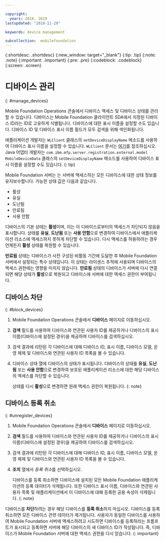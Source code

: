```yaml
---

copyright:
  years: 2018, 2019
lastupdated: "2018-11-29"

keywords: device management

subcollection:  mobilefoundation
---
```


{:shortdesc: .shortdesc}
{:new_window: target="_blank"}
{:tip: .tip}
{:note: .note}
{:important: .important}
{:pre: .pre}
{:codeblock: .codeblock}
{:screen: .screen}

# 디바이스 관리
{: #manage_devices}

Mobile Foundation Operations 콘솔에서 디바이스 액세스 및 디바이스 상태를 관리할 수 있습니다. 디바이스는 Mobile Foundation 클라이언트 SDA에서 지정된 디바이스 ID라는 ID로 고유하게 식별됩니다. 디바이스에 대한 표시 이름을 설정할 수도 있습니다. 디바이스 ID 및 디바이스 표시 이름 필드가 모두 검색을 위해 색인화됩니다.

애플리케이션 개발자는 `WLClient` 클래스의 `setDeviceDisplayName` 메소드를 사용하여 디바이스 표시 이름을 설정할 수 있습니다. `WLClient` 문서는 [여기](https://mobilefirstplatform.ibmcloud.com/tutorials/en/foundation/8.0/api/client-side-api/javascript/client/)를 참조하십시오. Java 어댑터 개발자는 `com.ibm.mfp.server.registration.external.model MobileDeviceData` 클래스의 `setDeviceDisplayName` 메소드를 사용하여 디바이스 표시 이름을 설정할 수도 있습니다.
{: tip}

Mobile Foundation 서버는 는 서버에 액세스하는 모든 디바이스에 대한 상태 정보를 유지보수합니다.
가능한 상태 값은 다음과 같습니다.
* 활성
* 유실
* 도난됨
* 만료됨
* 사용 안함

디바이스의 기본 상태는 **활성**이며, 이는 이 디바이스로부터의 액세스가 차단되지 않음을 표시합니다. 상태를 **유실**, **도난됨** 또는 **사용 안함**으로 변경하여 디바이스에서 애플리케이션 리소스에 액세스하지 못하게 차단할 수 있습니다. 다시 액세스를 허용하려는 경우 언제든지 **활성** 상태를 복원할 수 있습니다.

**만료됨** 상태는 디바이스가 사전 구성된 비활동 기간에 도달한 후 Mobile Foundation 서버에서 설정되는 특수 상태입니다. 이 상태는 라이센스 추적에 사용되며 디바이스의 액세스 권한에는 영향을 미치지 않습니다. **만료됨** 상태의 디바이스가 서버에 다시 연결되면 해당 상태가 **활성**으로 복원되고 디바이스에 서버에 대한 액세스 권한이 부여됩니다.

## 디바이스 차단
{: #block_devices}

1. Mobile Foundation Operations 콘솔에서 **디바이스** 페이지로 이동하십시오.
2. **검색** 필드를 사용하여 디바이스와 연관된 사용자 ID를 제공하거나 디바이스의 표시 이름(디바이스에 설정된 경우)을 제공하여 디바이스를 검색하십시오.
3. 검색 결과에 리턴된 각 디바이스에 대해 디바이스 ID, 표시 이름, 디바이스 모델, 운영 체제 및 디바이스와 연관된 사용자 ID 목록을 볼 수 있습니다.
4. 디바이스 상태 열에 디바이스의 상태가 표시됩니다. 디바이스의 상태를 **유실**, **도난됨** 또는 **사용 안함**으로 변경하여 보호된 애플리케이션 리소스에 대한 해당 디바이스의 액세스를 차단할 수 있습니다.

   상태를 다시 **활성**으로 변경하면 원래 액세스 권한이 복원됩니다.
   {: note}


## 디바이스 등록 취소
{: #unregister_devices}

1. Mobile Foundation Operations 콘솔에서 **디바이스** 페이지로 이동하십시오.
2. **검색** 필드를 사용하여 디바이스와 연관된 사용자 ID를 제공하거나 디바이스의 표시 이름(디바이스에 설정된 경우)을 제공하여 디바이스를 검색하십시오.
3. 검색 결과에 리턴된 각 디바이스에 대해 디바이스 ID, 표시 이름, 디바이스 모델, 운영 체제 및 디바이스와 연관된 사용자 ID 목록을 볼 수 있습니다.
4. **조치** 열에서 *등록 취소*를 선택하십시오.

   디바이스를 등록 취소하면 디바이스에 설치된 모든 Mobile Foundation 애플리케이션의 등록 데이터가 삭제됩니다. 또한 디바이스 표시 이름, 디바이스와 연관된 사용자 목록 및 애플리케이션에서 이 디바이스에 대해 등록한 공용 속성이 삭제됩니다.
   {: note}


디바이스를 **차단**하려는 경우 해당 디바이스를 **등록 취소**하지 마십시오. 디바이스를 등록 취소하면 모든 디바이스 관련 데이터가 제거됩니다. 사용자가 동일한 디바이스를 사용하여 Mobile Foundation 서버에 액세스하려고 시도하면 디바이스를 등록하라는 프롬프트가 표시되고 등록하면 서버에 해당 디바이스의 새 디바이스 ID가 작성됩니다. 즉, 디바이스가 Mobile Foundation 서버에 대한 액세스 권한을 다시 얻습니다.
{: important}

